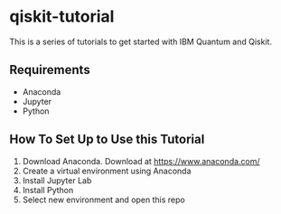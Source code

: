 # qiskit-tutorial
This is a series of tutorials to get started with IBM Quantum and Qiskit.

## Requirements
- Anaconda
- Jupyter
- Python

## How To Set Up to Use this Tutorial
1. Download Anaconda. Download at https://www.anaconda.com/
2. Create a virtual environment using Anaconda
3. Install Jupyter Lab
4. Install Python
5. Select new environment and open this repo
